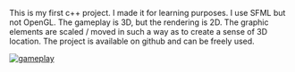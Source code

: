 This is my first c++ project. I made it for learning purposes. I use SFML but not OpenGL. The gameplay is 3D, but the rendering is 2D. The graphic elements are scaled / moved in such a way as to create a sense of 3D location. The project is available on github and can be freely used.

[![gameplay](https://github.com/user-attachments/assets/1cda5204-56d7-42c9-beb3-df91478f9e09)](https://www.youtube.com/watch?v=RhFBIFvU53A)
